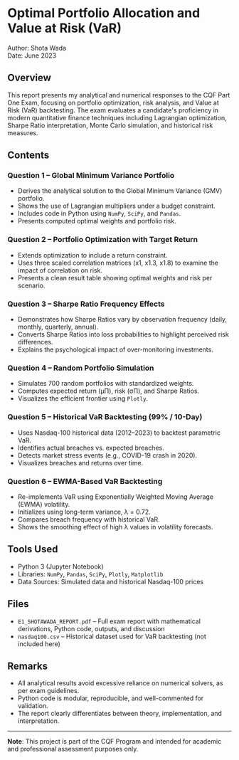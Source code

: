 # Optimal Portfolio Allocation and Value at Risk (VaR)

Author: Shota Wada  
Date: June 2023

## Overview

This report presents my analytical and numerical responses to the CQF Part One Exam, focusing on portfolio optimization, risk analysis, and Value at Risk (VaR) backtesting. The exam evaluates a candidate's proficiency in modern quantitative finance techniques including Lagrangian optimization, Sharpe Ratio interpretation, Monte Carlo simulation, and historical risk measures.

## Contents

### Question 1 – Global Minimum Variance Portfolio
- Derives the analytical solution to the Global Minimum Variance (GMV) portfolio.
- Shows the use of Lagrangian multipliers under a budget constraint.
- Includes code in Python using `NumPy`, `SciPy`, and `Pandas`.
- Presents computed optimal weights and portfolio risk.

### Question 2 – Portfolio Optimization with Target Return
- Extends optimization to include a return constraint.
- Uses three scaled correlation matrices (x1, x1.3, x1.8) to examine the impact of correlation on risk.
- Presents a clean result table showing optimal weights and risk per scenario.

### Question 3 – Sharpe Ratio Frequency Effects
- Demonstrates how Sharpe Ratios vary by observation frequency (daily, monthly, quarterly, annual).
- Converts Sharpe Ratios into loss probabilities to highlight perceived risk differences.
- Explains the psychological impact of over-monitoring investments.

### Question 4 – Random Portfolio Simulation
- Simulates 700 random portfolios with standardized weights.
- Computes expected return (μΠ), risk (σΠ), and Sharpe Ratios.
- Visualizes the efficient frontier using `Plotly`.

### Question 5 – Historical VaR Backtesting (99% / 10-Day)
- Uses Nasdaq-100 historical data (2012–2023) to backtest parametric VaR.
- Identifies actual breaches vs. expected breaches.
- Detects market stress events (e.g., COVID-19 crash in 2020).
- Visualizes breaches and returns over time.

### Question 6 – EWMA-Based VaR Backtesting
- Re-implements VaR using Exponentially Weighted Moving Average (EWMA) volatility.
- Initializes using long-term variance, λ = 0.72.
- Compares breach frequency with historical VaR.
- Shows the smoothing effect of high λ values in volatility forecasts.

## Tools Used

- Python 3 (Jupyter Notebook)
- Libraries: `NumPy`, `Pandas`, `SciPy`, `Plotly`, `Matplotlib`
- Data Sources: Simulated data and historical Nasdaq-100 prices

## Files

- `E1_SHOTAWADA_REPORT.pdf` – Full exam report with mathematical derivations, Python code, outputs, and discussion
- `nasdaq100.csv` – Historical dataset used for VaR backtesting (not included here)

## Remarks

- All analytical results avoid excessive reliance on numerical solvers, as per exam guidelines.
- Python code is modular, reproducible, and well-commented for validation.
- The report clearly differentiates between theory, implementation, and interpretation.

---

**Note**: This project is part of the CQF Program and intended for academic and professional assessment purposes only.
